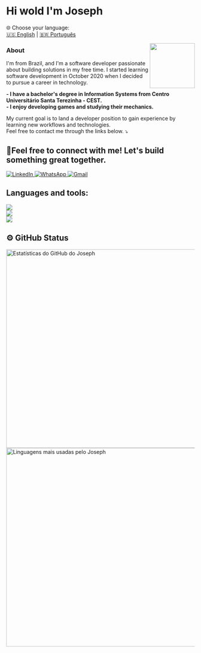 
# Hi wold I'm Joseph

🌐 Choose your language:  
[🇺🇸 English](README.md) | [🇧🇷 Português](README.pt.md)


<img src="https://komarev.com/ghpvc/?username=josephDcostaR&color=5271FF&style=for-the-badge&label=you're+visitor+nº" width=120px align="right">

### About  
I'm from Brazil, and I'm a software developer passionate about building solutions in my free time. I started learning software development in October 2020 when I decided to pursue a career in technology.

<p align="left">
  <strong>- I have a bachelor's degree in Information Systems from Centro Universitário Santa Terezinha - CEST.</strong><br>
  <strong>- I enjoy developing games and studying their mechanics.</strong><br>
</p>

My current goal is to land a developer position to gain experience by learning new workflows and technologies.  
Feel free to contact me through the links below. ⤵️



## 💬Feel free to connect with me! Let's build something great together.
<div align="left">
  <a href="https://www.linkedin.com/in/josephcostaribeiro/"  target="_blank">
    <img src="https://img.shields.io/badge/LinkedIn-0077B5?style=for-the-badge&logo=linkedin&logoColor=white" alt="LinkedIn">
  </a>
  <a href="https://wa.me/5598985034848"  target="_blank">
    <img src="https://img.shields.io/badge/WhatsApp-25D366?style=for-the-badge&logo=whatsapp&logoColor=white" alt="WhatsApp">
  </a>
  <a href="mailto:jojojosephdacostaribeiro@gmail.com"  target="_blank">
    <img src="https://img.shields.io/badge/Gmail-D14836?style=for-the-badge&logo=gmail&logoColor=white" alt="Gmail">
  </a>
</div>

## Languages and tools:


<div align="cente">
  <a href="https://skillicons.dev">
    <img src="https://skillicons.dev/icons?i=java,py,cs,html,css,js,nodejs,php,dart,mysql,postgresql,sqlite,firebase,git &theme=dark" />
  </a>
</div>
<div align="cente">
 <a href="https://skillicons.dev">  
   <img src="https://skillicons.dev/icons?i=figma,eclipse,idea,vscode,wordpress,discord,c,atom,bootstrap,net,spring,postman &theme=dark" />
  </a>
</div>

<div align="cente">
  <a href="https://skillicons.dev">  
   <img src="https://skillicons.dev/icons?i=gamemakerstudio,godot,unity,linux,windows,notion,raspberrypi &theme=dark" />
  </a>
</div>


## ⚙️  GitHub Status
<p align="left">
  <img width="530em" src="https://github-readme-stats.vercel.app/api?username=josephDcostaR&show_icons=true&theme=vision-friendly-dark" alt="Estatísticas do GitHub do Joseph">
  <img width="530em" src="https://github-readme-stats.vercel.app/api/top-langs/?username=josephDcostaR&layout=compact&theme=vision-friendly-dark" alt="Linguagens mais usadas pelo Joseph">
</p>
